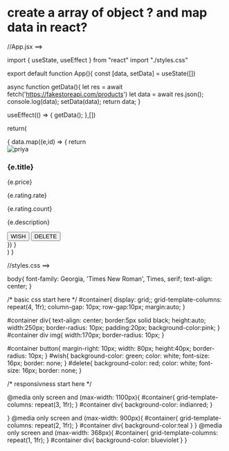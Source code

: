 # create a array of object ? and map data in react?

//App.jsx ==> 

import {  useState, useEffect } from "react"
import "./styles.css"

export default function App(){
  const [data, setData] = useState([])

  async function getData(){
    let res = await fetch('https://fakestoreapi.com/products')
    let data = await res.json();
    console.log(data); 
    setData(data);
    return data;
  }

  useEffect(() => {
    getData();
  },[])

  return(
    <div id="container">
      {
        data.map((e,id) => {
          return <div key={e.id}>
            <img src="https://avatars.githubusercontent.com/u/103947245?v=4" alt="priya" />
            <h3>{e.title}</h3>
            <p>{e.price}</p>
            <p>{e.rating.rate}</p>
            <p>{e.rating.count}</p>
            <p>{e.description}</p>
            <button id="wish">WISH</button>
            <button id="delete">DELETE</button>
          </div>
        })
      }
      </div>
  )
}

//styles.css ==> 

body{
  font-family: Georgia, 'Times New Roman', Times, serif;
  text-align: center;
}

/* basic css start here  */
#container{
  display: grid;;
  grid-template-columns: repeat(4, 1fr);
  column-gap: 10px;
  row-gap:10px;
  margin:auto;
}

#container div{
  text-align: center;
  border:5px solid black;
  height:auto;
  width:250px;
  border-radius: 10px;
  padding:20px;
  background-color:pink;
}
#container div img{
  width:170px;
  border-radius: 10px;
}

#container button{
  margin-right: 10px;
  width: 80px;
  height:40px;
  border-radius: 10px;
}
#wish{
  background-color: green;
  color: white;
  font-size: 16px;
  border: none;
}
#delete{
  background-color: red;
  color: white;
  font-size: 16px;
  border: none;
}

 /* responsivness start here */

@media only screen and (max-width: 1100px){
  #container{
      grid-template-columns: repeat(3, 1fr);
  }
  #container div{
    background-color: indianred;
  }
  
}
@media only screen and (max-width: 900px){
  #container{
    grid-template-columns: repeat(2, 1fr);
}
#container div{
  background-color:teal
}
}
@media only screen and (max-width: 368px){
  #container{
    grid-template-columns: repeat(1, 1fr);
}
#container div{
  background-color: blueviolet
}
}
